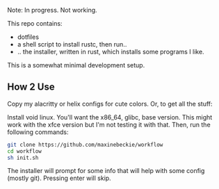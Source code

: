 Note: In progress. Not working. 

This repo contains:
  - dotfiles
  - a shell script to install rustc, then run..
  - .. the installer, written in rust, which installs
    some programs I like.

This is a somewhat minimal development setup.

## How 2 Use

Copy my alacritty or helix configs for cute colors. Or, to get all the stuff:

Install void linux. You'll want the x86_64, glibc, base version. This might work with the xfce version but
I'm not testing it with that. Then, run the following commands: 
```sh
git clone https://github.com/maxinebeckie/workflow
cd workflow
sh init.sh
```
The installer will prompt for some info that will help with some config (mostly git). Pressing enter will
skip.  